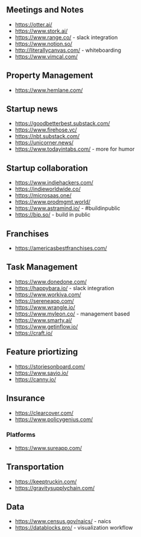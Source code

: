

## Meetings and Notes
* https://otter.ai/
* https://www.stork.ai/
* https://www.range.co/ - slack  integration
* https://www.notion.so/
* http://literallycanvas.com/ - whiteboarding
* https://www.vimcal.com/

## Property Management
* https://www.hemlane.com/

## Startup news
* https://goodbetterbest.substack.com/
* https://www.firehose.vc/
* https://nbt.substack.com/
* https://unicorner.news/
* https://www.todayintabs.com/ - more for humor

## Startup collaboration
* https://www.indiehackers.com/
* https://indieworldwide.co/
* https://microsaas.one/
* https://www.prodmgmt.world/
* https://www.astramind.io/ - #buildinpublic
* https://bip.so/ - build in public

## Franchises
* https://americasbestfranchises.com/


## Task Management
* https://www.donedone.com/
* https://happybara.io/ - slack integration
* https://www.workiva.com/
* https://sereneapp.com/
* https://www.wrangle.io/
* https://www.myleon.co/ - management based
* https://www.smarty.ai/
* https://www.getinflow.io/
* https://craft.io/

## Feature priortizing
* https://storiesonboard.com/
* https://www.savio.io/
* https://canny.io/

## Insurance
* https://clearcover.com/
* https://www.policygenius.com/

### Platforms
* https://www.sureapp.com/

## Transportation
* https://keeptruckin.com/
* https://gravitysupplychain.com/

## Data
* https://www.census.gov/naics/ - naics
* https://datablocks.pro/ - visualization workflow
